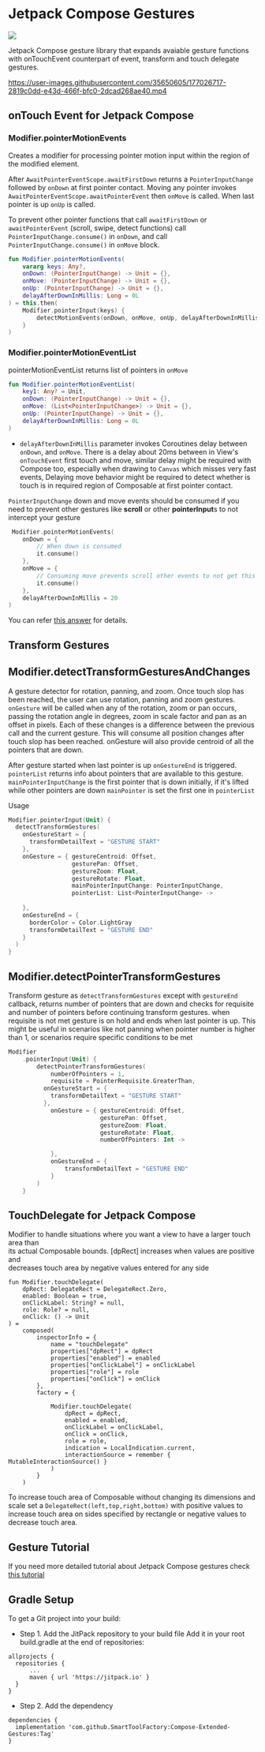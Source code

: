 # Jetpack Compose Gestures

[![](https://jitpack.io/v/SmartToolFactory/Compose-Extended-Gestures.svg)](https://jitpack.io/#SmartToolFactory/Compose-Extended-Gestures)

Jetpack Compose gesture library that expands avaiable gesture functions with onTouchEvent counterpart of event, transform and touch delegate gestures.


https://user-images.githubusercontent.com/35650605/177026717-2819c0dd-e43d-466f-bfc0-2dcad268ae40.mp4



## onTouch Event for Jetpack Compose

### Modifier.pointerMotionEvents

Creates a modifier for processing pointer motion input within the region of the modified element.

After `AwaitPointerEventScope.awaitFirstDown` returns a `PointerInputChange` followed by `onDown`
at first pointer contact. Moving any pointer invokes `AwaitPointerEventScope.awaitPointerEvent`
then `onMove` is called. When last pointer is up `onUp` is called.

To prevent other pointer functions that call `awaitFirstDown`
or `awaitPointerEvent` (scroll, swipe, detect functions)
call `PointerInputChange.consume()` in `onDown`, and call `PointerInputChange.consume()` in `onMove`
block.

```kotlin
fun Modifier.pointerMotionEvents(
    vararg keys: Any?,
    onDown: (PointerInputChange) -> Unit = {},
    onMove: (PointerInputChange) -> Unit = {},
    onUp: (PointerInputChange) -> Unit = {},
    delayAfterDownInMillis: Long = 0L
) = this.then(
    Modifier.pointerInput(keys) {
        detectMotionEvents(onDown, onMove, onUp, delayAfterDownInMillis)
    }
)
```

### Modifier.pointerMotionEventList

pointerMotionEventList returns list of pointers in `onMove`

```kotlin
fun Modifier.pointerMotionEventList(
    key1: Any? = Unit,
    onDown: (PointerInputChange) -> Unit = {},
    onMove: (List<PointerInputChange>) -> Unit = {},
    onUp: (PointerInputChange) -> Unit = {},
    delayAfterDownInMillis: Long = 0L
) 
```

* `delayAfterDownInMillis` parameter invokes Coroutines delay between `onDown`, and `onMove`. There
  is a delay about 20ms between in View's `onTouchEvent` first touch and move, similar delay might
  be required with Compose too, especially when drawing to `Canvas` which misses very fast events,
  Delaying move behavior might be required to detect whether is touch is in required region of
  Composable at first pointer contact.

`PointerInputChange` down and move events should be consumed if you need to prevent other gestures
like **scroll** or other **pointerInput**s to not intercept your gesture

```kotlin
 Modifier.pointerMotionEvents(
    onDown = {
        // When down is consumed
        it.consume()
    },
    onMove = {
        // Consuming move prevents scroll other events to not get this move event
        it.consume()
    },
    delayAfterDownInMillis = 20
)
```

You can refer [this answer](https://stackoverflow.com/a/70847531/5457853) for details.

## Transform Gestures
## Modifier.detectTransformGesturesAndChanges

A gesture detector for rotation, panning, and zoom. Once touch slop has been reached, the user can
use rotation, panning and zoom gestures. `onGesture` will be called when any of the rotation, zoom
or pan occurs, passing the rotation angle in degrees, zoom in scale factor and pan as an offset in
pixels. Each of these changes is a difference between the previous call and the current gesture.
This will consume all position changes after touch slop has been reached. onGesture will also
provide centroid of all the pointers that are down.

After gesture started when last pointer is up `onGestureEnd` is triggered.
`pointerList` returns info about pointers that are available to this gesture. 
`mainPointerInputChange` is the first pointer that is down initially, if it's lifted while
other pointers are down `mainPointer` is set the first one in `pointerList`

Usage

```kotlin
Modifier.pointerInput(Unit) {
  detectTransformGestures(
    onGestureStart = {
      transformDetailText = "GESTURE START"
    },
    onGesture = { gestureCentroid: Offset,
                  gesturePan: Offset,
                  gestureZoom: Float,
                  gestureRotate: Float,
                  mainPointerInputChange: PointerInputChange,
                  pointerList: List<PointerInputChange> ->
     
    },
    onGestureEnd = {
      borderColor = Color.LightGray
      transformDetailText = "GESTURE END"
    }
  )
}
```

## Modifier.detectPointerTransformGestures

Transform gesture as `detectTransformGestures` except with `gestureEnd` callback, returns number of
pointers that are down and checks for requisite and number of pointers before continuing transform
gestures. when requisite is not met gesture is on hold and ends when last pointer is up. This might
be useful in scenarios like not panning when pointer number is higher than 1, or scenarios require
specific conditions to be met

```kotlin
Modifier
    .pointerInput(Unit) {
        detectPointerTransformGestures(
            numberOfPointers = 1,
            requisite = PointerRequisite.GreaterThan,
          onGestureStart = {
            transformDetailText = "GESTURE START"
          },
            onGesture = { gestureCentroid: Offset,
                          gesturePan: Offset,
                          gestureZoom: Float,
                          gestureRotate: Float,
                          numberOfPointers: Int ->

            },
            onGestureEnd = {
                transformDetailText = "GESTURE END"
            }
        )
    }
```

## TouchDelegate for Jetpack Compose
Modifier to handle situations where you want a view to have a larger touch area than  
its actual Composable bounds. [dpRect] increases when values are positive and  
decreases touch area by negative values entered for any side

```
fun Modifier.touchDelegate(
    dpRect: DelegateRect = DelegateRect.Zero,
    enabled: Boolean = true,
    onClickLabel: String? = null,
    role: Role? = null,
    onClick: () -> Unit
) =
    composed(
        inspectorInfo = {
            name = "touchDelegate"
            properties["dpRect"] = dpRect
            properties["enabled"] = enabled
            properties["onClickLabel"] = onClickLabel
            properties["role"] = role
            properties["onClick"] = onClick
        },
        factory = {

            Modifier.touchDelegate(
                dpRect = dpRect,
                enabled = enabled,
                onClickLabel = onClickLabel,
                onClick = onClick,
                role = role,
                indication = LocalIndication.current,
                interactionSource = remember { MutableInteractionSource() }
            )
        }
    )
```

To increase touch area of Composable without changing its dimensions and scale
set a `DelegateRect(left,top,right,bottom)` with positive values to increase touch area on
sides specified by rectangle or negative values to decrease touch area.

## Gesture Tutorial

If you need more detailed tutorial about Jetpack Compose gestures
check [this tutorial](https://github.com/SmartToolFactory/Jetpack-Compose-Tutorials#gesture)

## Gradle Setup

To get a Git project into your build:

* Step 1. Add the JitPack repository to your build file Add it in your root build.gradle at the end
  of repositories:

```
allprojects {
  repositories {
      ...
      maven { url 'https://jitpack.io' }
  }
}
```

* Step 2. Add the dependency

```
dependencies {
  implementation 'com.github.SmartToolFactory:Compose-Extended-Gestures:Tag'
}
```
